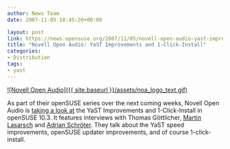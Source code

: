 ```yaml
---
author: News Team
date: 2007-11-05 18:45:20+00:00

layout: post
link: https://news.opensuse.org/2007/11/05/novell-open-audio-yast-improvements-and-1-click-install/
title: "Novell Open Audio: YaST Improvements and 1-Click-Install"
categories:
- Distribution
tags:
- yast
---
```



[![Novell Open Audio]({{ site.baseurl }}/assets/noa_logo_text.gif)](http://www.novell.com/feeds/openaudio/)

As part of their openSUSE series over the next coming weeks, Novell Open Audio is [taking a look at](http://www.novell.com/feeds/openaudio/?p=184) the YaST Improvements and 1-Click-Install in openSUSE 10.3. It features interviews with Thomas Göttlicher, [Martin Lasarsch](http://en.opensuse.org/User:Mlasars) and [Adrian Schröter](http://en.opensuse.org/User:AdrianSuSE). They talk about the YaST speed improvements, openSUSE updater improvements, and of course 1-click-install.
